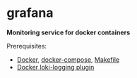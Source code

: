 # grafana

**Monitoring service for docker containers**

Prerequisites:
- [Docker](https://docs.docker.com/engine/install/), [docker-compose](https://docs.docker.com/compose/install/), [Makefile](https://www.gnu.org/software/make/)
- [Docker loki-logging plugin](https://grafana.com/docs/loki/latest/clients/docker-driver/)
